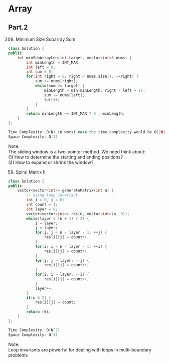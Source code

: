 # Array
## Part.2

209. Minimum Size Subarray Sum
```c++
class Solution {
public:
    int minSubArrayLen(int target, vector<int>& nums) {
        int minLength = INT_MAX;
        int left = 0;
        int sum = 0;
        for(int right = 0; right < nums.size(); ++right) {
            sum += nums[right];
            while(sum >= target) {
                minLength = min(minLength, right - left + 1);
                sum -= nums[left];
                left++;
            }
        }
        return minLength == INT_MAX ? 0 : minLength;
    }
};

Time Complexity: O(N) in worst case the time complexity would be O(2N)
Space Complexity: O(1)
```
Note:  
The sliding window is a two-pointer method. We need think about:   
(1) How to determine the starting and ending positions?  
(2) How to expand or shrink the window? 

59. Spiral Matrix II

```c++
class Solution {
public:
    vector<vector<int>> generateMatrix(int n) {
        // using loop invariant
        int i = 0, j = 0;
        int count = 1;
        int layer = 0;
        vector<vector<int>> res(n, vector<int>(n, 0));
        while(layer < (n + 1) / 2) {
            i = layer;
            j = layer;
            for(j; j < n - layer - 1; ++j) {
                res[i][j] = count++;
            }
            for(i; i < n - layer - 1; ++i) {
                res[i][j] = count++;
            }
            for(j; j > layer; --j) {
                res[i][j] = count++;
            }
            for(i; i > layer; --i) {
                res[i][j] = count++;
            }
            layer++;
        }
        if(n % 2) {
            res[i][j] = count;
        }
        return res;
    }
};

Time Complexity: O(N^2)
Space Complexity: O(1)
```
Note:  
Loop invariants are powerful for dealing with loops in multi-boundary problems